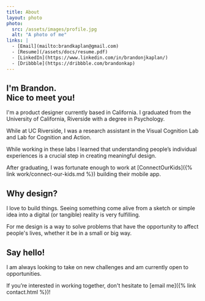 ```yaml
---
title: About
layout: photo
photo:
  src: /assets/images/profile.jpg
  alt: "A photo of me"
links: |
  - [Email](mailto:brandkaplan@gmail.com)
  - [Resume](/assets/docs/resume.pdf)
  - [LinkedIn](https://www.linkedin.com/in/brandonjkaplan/)
  - [Dribbble](https://dribbble.com/brandonkap)
---
```


## I'm Brandon. <br class="md:hidden"/> Nice to meet you!

I'm a product designer currently based in California. I graduated from the University of California, Riverside with a degree in Psychology.

While at UC Riverside, I was a research assistant in the Visual Cognition Lab and Lab for Cognition and Action.

While working in these labs I learned that understanding people’s individual experiences is a crucial step in creating meaningful design.

After graduating, I was fortunate enough to work at [ConnectOurKids]({% link work/connect-our-kids.md %}) building their mobile app.

## Why design?

I love to build things. Seeing something come alive from a sketch or simple idea into a digital (or tangible) reality is very fulfilling.

For me design is a way to solve problems that have the opportunity to affect people's lives, whether it be in a small or big way.

## Say hello!

I am always looking to take on new challenges and am currently open to opportunities.

If you’re interested in working together, don't hesitate to [email me]({% link contact.html %})!
